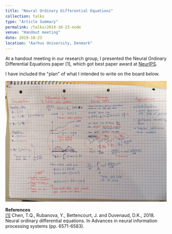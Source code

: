 ```yaml
---
title: "Neural Ordinary Differential Equations"
collection: talks
type: "Article Summary"
permalink: /talks/2019-10-23-node
venue: "Handout meeting"
date: 2019-10-23
location: "Aarhus University, Denmark"
---
```


At a handout meeting in our research group, I presented the Neural Ordinary Differential Equations paper [1], which got best paper award at [NeurIPS](https://www.nips.cc/Conferences/2018/Awards). 

I have included the "plan" of what I intended to write on the board below.

![Neural Ordinary Differential Equations presentation notes](/images/node.jpg)


**References**  
[[1]](https://arxiv.org/abs/1806.07366) Chen, T.Q., Rubanova, Y., Bettencourt, J. and Duvenaud, D.K., 2018. Neural ordinary differential equations. In Advances in neural information processing systems (pp. 6571-6583).

